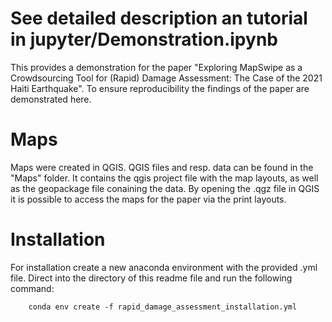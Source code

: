 # See detailed description an tutorial in jupyter/Demonstration.ipynb
This provides a demonstration for the paper "Exploring MapSwipe as a Crowdsourcing Tool for (Rapid) Damage Assessment: The Case of the 2021 Haiti Earthquake". To ensure reproducibility the findings of the paper are demonstrated here.

# Maps
Maps were created in QGIS. QGIS files and resp. data can be found in the "Maps" folder. It contains the qgis project file with the map layouts, as well as the geopackage file conaining the data.
By opening the .qgz file in QGIS it is possible to access the maps for the paper via the print layouts.

# Installation
For installation create a new anaconda environment with the provided .yml file.
Direct into the directory of this readme file and run the following command:
```
    conda env create -f rapid_damage_assessment_installation.yml
```